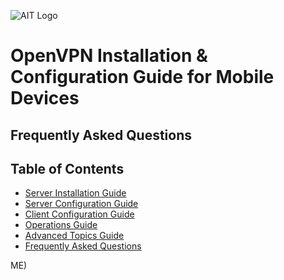 ![AIT Logo](https://www.ait.co.th/wp-content/uploads/2023/03/logo.png)

# OpenVPN Installation & Configuration Guide for Mobile Devices

## Frequently Asked Questions

<style>
{% include styles.css %}
</style>

<div class="container">
    <div class="sidebar">
        <h2>Table of Contents</h2>
        <ul>
            <li><a href="INSTALL">Server Installation Guide</a></li>
            <li><a href="CONFIG">Server Configuration Guide</a></li>
            <li><a href="CLIENT">Client Configuration Guide</a></li>
            <li><a href="OPERATIONS">Operations Guide</a></li>
            <li><a href="ADVANCED">Advanced Topics Guide</a></li>
            <li><a href="FAQ">Frequently Asked Questions</a></li>
        </ul>
    </div>
</div>
ME)
